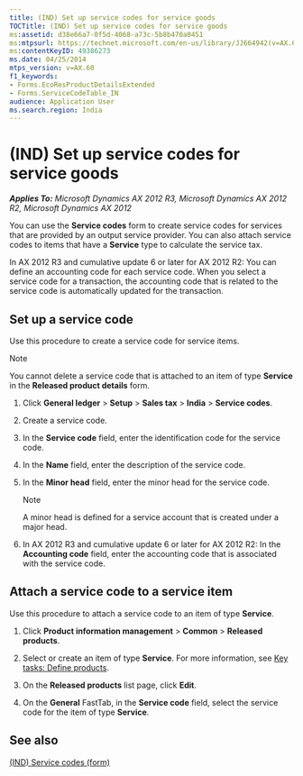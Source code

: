 ```yaml
---
title: (IND) Set up service codes for service goods
TOCTitle: (IND) Set up service codes for service goods
ms:assetid: d38e66a7-0f5d-4068-a73c-5b8b470a0451
ms:mtpsurl: https://technet.microsoft.com/en-us/library/JJ664942(v=AX.60)
ms:contentKeyID: 49386273
ms.date: 04/25/2014
mtps_version: v=AX.60
f1_keywords:
- Forms.EcoResProductDetailsExtended
- Forms.ServiceCodeTable_IN
audience: Application User
ms.search.region: India
---
```


# (IND) Set up service codes for service goods 


_**Applies To:** Microsoft Dynamics AX 2012 R3, Microsoft Dynamics AX 2012 R2, Microsoft Dynamics AX 2012_

You can use the **Service codes** form to create service codes for services that are provided by an output service provider. You can also attach service codes to items that have a **Service** type to calculate the service tax.

In AX 2012 R3 and cumulative update 6 or later for AX 2012 R2: You can define an accounting code for each service code. When you select a service code for a transaction, the accounting code that is related to the service code is automatically updated for the transaction.

## Set up a service code

Use this procedure to create a service code for service items.


> [!NOTE]
> <P>You cannot delete a service code that is attached to an item of type <STRONG>Service</STRONG> in the <STRONG>Released product details</STRONG> form.</P>



1.  Click **General ledger** \> **Setup** \> **Sales tax** \> **India** \> **Service codes**.

2.  Create a service code.

3.  In the **Service code** field, enter the identification code for the service code.

4.  In the **Name** field, enter the description of the service code.

5.  In the **Minor head** field, enter the minor head for the service code.
    

    > [!NOTE]
    > <P>A minor head is defined for a service account that is created under a major head.</P>



6.  In AX 2012 R3 and cumulative update 6 or later for AX 2012 R2: In the **Accounting code** field, enter the accounting code that is associated with the service code.

## Attach a service code to a service item

Use this procedure to attach a service code to an item of type **Service**.

1.  Click **Product information management** \> **Common** \> **Released products**.

2.  Select or create an item of type **Service**. For more information, see [Key tasks: Define products](key-tasks-define-products.md).

3.  On the **Released products** list page, click **Edit**.

4.  On the **General** FastTab, in the **Service code** field, select the service code for the item of type **Service**.

## See also

[(IND) Service codes (form)](https://technet.microsoft.com/en-us/library/jj664830\(v=ax.60\))

  


